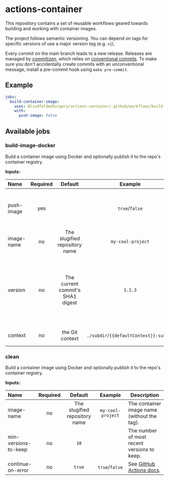 # actions-container

This repository contains a set of reusable workflows geared towards building and working with
container images.

The project follows semantic versioning. You can depend on tags for specific versions of use a
major version tag (e.g. `v1`).

Every commit on the main branch leads to a new release. Releases are managed by
[commitizen][commitizen], which relies on [conventional commits][ccommit]. To make sure you don't
accidentally create commits with an unconventional message, install a pre-commit hook using
`make pre-commit`.

[commitizen]: https://commitizen-tools.github.io/commitizen/

[ccommit]: https://www.conventionalcommits.org/en/v1.0.0/

## Example

```yaml
jobs:
  build-container-image:
    uses: BlindfoldedSurgery/actions-container/.github/workflows/build-image-docker.yml@v1
    with:
      push-image: false
```

## Available jobs

### build-image-docker

Build a container image using Docker and optionally publish it to the repo's container registry.

**Inputs:**

| Name       | Required |             Default              |                Example                 | Description                                                                                                                      |
|:-----------|:--------:|:--------------------------------:|:--------------------------------------:|----------------------------------------------------------------------------------------------------------------------------------|
| push-image |   yes    |                                  |             `true`/`false`             | Whether to push the resulting container image to the registry.                                                                   |
| image-name |    no    |  The slugified repository name   |           `my-cool-project`            | The container image name (without the tag).                                                                                      |
| version    |    no    | The current commit's SHA1 digest |                `1.2.3`                 | The app version. This is used as the container image tag, and is passed an `APP_VERSION` build-arg to the container image build. |
| context    |    no    |         the Git context          | `./subdir`/`{{defaultContext}}:subdir` | See [docker/build-push-action][context].                                                                                         |

### clean

Build a container image using Docker and optionally publish it to the repo's container registry.

**Inputs:**

| Name                 | Required |            Default            |      Example      | Description                                   |
|:---------------------|:--------:|:-----------------------------:|:-----------------:|-----------------------------------------------|
| image-name           |    no    | The slugified repository name | `my-cool-project` | The container image name (without the tag).   |
| min-versions-to-keep |    no    |             `10`              |                   | The number of most recent versions to keep.   |
| continue-on-error    |    no    |            `true`             |  `true`/`false`   | See [GitHub Actions docs][continue-on-error]. |

[context]: https://github.com/docker/build-push-action#git-context

[continue-on-error]: https://docs.github.com/en/actions/using-workflows/workflow-syntax-for-github-actions#jobsjob_idcontinue-on-error
